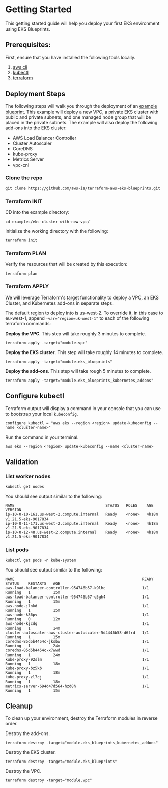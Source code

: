 # Getting Started

This getting started guide will help you deploy your first EKS environment using EKS Blueprints.

## Prerequisites:

First, ensure that you have installed the following tools locally.

1. [aws cli](https://docs.aws.amazon.com/cli/latest/userguide/install-cliv2.html)
2. [kubectl](https://Kubernetes.io/docs/tasks/tools/)
3. [terraform](https://learn.hashicorp.com/tutorials/terraform/install-cli)

## Deployment Steps

The following steps will walk you through the deployment of an [example blueprint](https://github.com/aws-ia/terraform-aws-eks-blueprints/blob/main/examples/eks-cluster-with-new-vpc/main.tf). This example will deploy a new VPC, a private EKS cluster with public and private subnets, and one managed node group that will be placed in the private subnets. The example will also deploy the following add-ons into the EKS cluster:

- AWS Load Balancer Controller
- Cluster Autoscaler
- CoreDNS
- kube-proxy
- Metrics Server
- vpc-cni

### Clone the repo

```
git clone https://github.com/aws-ia/terraform-aws-eks-blueprints.git
```

### Terraform INIT

CD into the example directory:

```
cd examples/eks-cluster-with-new-vpc/
```

Initialize the working directory with the following:

```
terraform init
```

### Terraform PLAN

Verify the resources that will be created by this execution:

```
terraform plan
```

### Terraform APPLY

We will leverage Terraform's [target](https://learn.hashicorp.com/tutorials/terraform/resource-targeting?in=terraform/cli) functionality to deploy a VPC, an EKS Cluster, and Kubernetes add-ons in separate steps.

The default region to deploy into is us-west-2. To override it, in this case to eu-west-1, append `-var="region=uk-west-1"` to each of the following terraform commands:

**Deploy the VPC**. This step will take roughly 3 minutes to complete.

```
terraform apply -target="module.vpc"
```

**Deploy the EKS cluster**. This step will take roughly 14 minutes to complete.

```
terraform apply -target="module.eks_blueprints"
```

**Deploy the add-ons**. This step will take rough 5 minutes to complete.

```
terraform apply -target="module.eks_blueprints_kubernetes_addons"
```

## Configure kubectl

Terraform output will display a command in your console that you can use to bootstrap your local `kubeconfig`.

```
configure_kubectl = "aws eks --region <region> update-kubeconfig --name <cluster-name>"
```

Run the command in your terminal.

```
aws eks --region <region> update-kubeconfig --name <cluster-name>
```

## Validation

### List worker nodes

```
kubectl get nodes
```

You should see output similar to the following:

```
NAME                                        STATUS   ROLES    AGE     VERSION
ip-10-0-10-161.us-west-2.compute.internal   Ready    <none>   4h18m   v1.21.5-eks-9017834
ip-10-0-11-171.us-west-2.compute.internal   Ready    <none>   4h18m   v1.21.5-eks-9017834
ip-10-0-12-48.us-west-2.compute.internal    Ready    <none>   4h18m   v1.21.5-eks-9017834
```

### List pods

```
kubectl get pods -n kube-system
```

You should see output similar to the following:

```
NAME                                                        READY   STATUS    RESTARTS   AGE
aws-load-balancer-controller-954746b57-k9lhc                1/1     Running   1          15m
aws-load-balancer-controller-954746b57-q5gh4                1/1     Running   1          15m
aws-node-jlnkd                                              1/1     Running   1          15m
aws-node-k86pv                                              1/1     Running   0          12m
aws-node-kjcdg                                              1/1     Running   1          14m
cluster-autoscaler-aws-cluster-autoscaler-5d4446b58-d6frd   1/1     Running   1          15m
coredns-85d5b4454c-jksbw                                    1/1     Running   1          24m
coredns-85d5b4454c-x7wwd                                    1/1     Running   1          24m
kube-proxy-92slm                                            1/1     Running   1          18m
kube-proxy-bz5kb                                            1/1     Running   1          18m
kube-proxy-zl7cj                                            1/1     Running   1          18m
metrics-server-694d47d564-hzd8h                             1/1     Running   1          15m
```

## Cleanup

To clean up your environment, destroy the Terraform modules in reverse order.

Destroy the add-ons.

```
terraform destroy -target="module.eks_blueprints_kubernetes_addons"
```

Destroy the EKS cluster.

```
terraform destroy -target="module.eks_blueprints"
```

Destroy the VPC.

```
terraform destroy -target="module.vpc"
```
